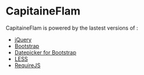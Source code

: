 CapitaineFlam
=============

CapitaineFlam is powered by the lastest versions of :

* [jQuery](http://jquery.com/)
* [Bootstrap](http://twitter.github.com/bootstrap/)
* [Datepicker for Bootstrap](http://www.eyecon.ro/bootstrap-datepicker/)
* [LESS](http://lesscss.org/)
* [RequireJS](http://requirejs.org/)

